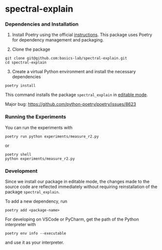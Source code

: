 # spectral-explain

### Dependencies and Installation 

1. Install Poetry using the official [instructions](https://python-poetry.org/docs/#installing-with-pipx). This package uses Poetry for dependency management and packaging. 

2. Clone the package
```
git clone git@github.com:basics-lab/spectral-explain.git
cd spectral-explain
```

3. Create a virtual Python environment and install the necessary dependencies
```
poetry install
```
This command installs the package `spectral_explain` in [editable mode](https://pip.pypa.io/en/stable/topics/local-project-installs/).

Major bug: https://github.com/python-poetry/poetry/issues/8623

### Running the Experiments

You can run the experiments with
```
poetry run python experiments/measure_r2.py
``` 
or 
```
poetry shell
python experiments/measure_r2.py
```

### Development

Since we install our package in editable mode, the changes made to the source code are reflected immediately without requiring reinstallation of the package `spectral_explain`.

To add a new dependency, run
```
poetry add <package-name>
```

For developing on VSCode or PyCharm, get the path of the Python interpreter with
```
poetry env info --executable
```
and use it as your interpreter.
